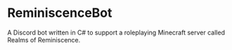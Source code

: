 # ReminiscenceBot
A Discord bot written in C# to support a roleplaying Minecraft server called Realms of Reminiscence.
